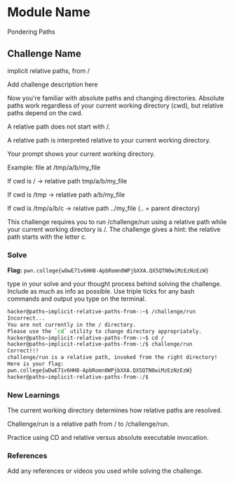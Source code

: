 # Module Name
Pondering Paths
## Challenge Name
implicit relative paths, from /

Add challenge description here

Now you're familiar with absolute paths and changing directories. Absolute paths work regardless of your current working directory (cwd), but relative paths depend on the cwd.

A relative path does not start with /.

A relative path is interpreted relative to your current working directory.

Your prompt shows your current working directory.

Example: file at /tmp/a/b/my_file

If cwd is / → relative path tmp/a/b/my_file

If cwd is /tmp → relative path a/b/my_file

If cwd is /tmp/a/b/c → relative path ../my_file (.. = parent directory)

This challenge requires you to run /challenge/run using a relative path while your current working directory is /. The challenge gives a hint: the relative path starts with the letter c.

### Solve
**Flag:** `pwn.college{wDwE71v6HH8-ApbRomn0WPjbXXA.QX5QTN0wiMzEzNzEzW}`

type in your solve and your thought process behind solving the challenge. Include as much as info as possible. Use triple ticks for any bash commands and output you type on the terminal.

```bash
hacker@paths~implicit-relative-paths-from-:~$ /challenge/run
Incorrect...
You are not currently in the / directory.
Please use the `cd` utility to change directory appropriately.
hacker@paths~implicit-relative-paths-from-:~$ cd /
hacker@paths~implicit-relative-paths-from-:/$ challenge/run
Correct!!!
challenge/run is a relative path, invoked from the right directory!
Here is your flag:
pwn.college{wDwE71v6HH8-ApbRomn0WPjbXXA.QX5QTN0wiMzEzNzEzW}
hacker@paths~implicit-relative-paths-from-:/$ 

```

### New Learnings
The current working directory determines how relative paths are resolved.

 Challenge/run is a relative path from / to /challenge/run.

 Practice using CD and relative versus absolute executable invocation.

### References 
Add any references or videos you used while solving the challenge.
